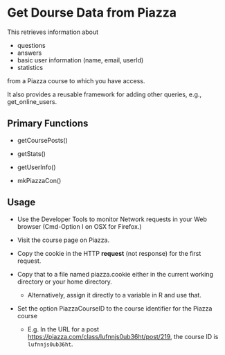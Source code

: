 # Get Dourse Data from Piazza

This retrieves information about 

+ questions
+ answers 
+ basic user information (name, email, userId)
+ statistics

from a Piazza course to which you have access.

It also provides a reusable framework for adding other queries, e.g., get_online_users.


## Primary Functions

+ getCoursePosts()
+ getStats()
+ getUserInfo()


+ mkPiazzaCon()



## Usage

+ Use the Developer Tools to monitor Network requests in your Web browser (Cmd-Option I on OSX for
  Firefox.)
+ Visit the course page on Piazza.
+ Copy the cookie in the HTTP **request** (not response) for the first request.
+ Copy that to a file named piazza.cookie either in the current working directory or your home
  directory.
    + Alternatively, assign it directly to a variable in R and use that.


+ Set the option PiazzaCourseID to the course identifier for the Piazza course
   + E.g. In the URL for a  post https://piazza.com/class/lufnnjs0ub36ht/post/219, the 
     course ID is `lufnnjs0ub36ht`.



